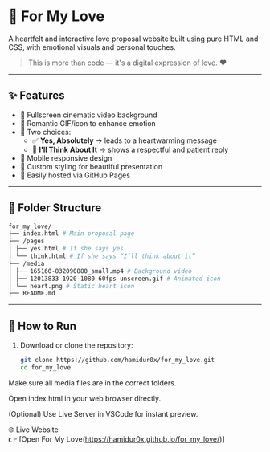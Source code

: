 # 💌 For My Love

A heartfelt and interactive love proposal website built using pure HTML and CSS, with emotional visuals and personal touches.

> This is more than code — it's a digital expression of love. ❤️

---

## ✨ Features

- 🎥 Fullscreen cinematic video background
- 💖 Romantic GIF/icon to enhance emotion
- 💬 Two choices:
  - ✅ **Yes, Absolutely** → leads to a heartwarming message
  - 💭 **I'll Think About It** → shows a respectful and patient reply
- 📱 Mobile responsive design
- 🌈 Custom styling for beautiful presentation
- 🚀 Easily hosted via GitHub Pages

---

## 📁 Folder Structure
```bash
for_my_love/
├── index.html # Main proposal page
├── /pages
│ ├── yes.html # If she says yes
│ └── think.html # If she says “I’ll think about it”
├── /media
│ ├── 165160-832090880_small.mp4 # Background video
│ ├── 12013833-1920-1080-60fps-unscreen.gif # Animated icon
│ └── heart.png # Static heart icon
├── README.md
```

---

## 🚀 How to Run

1. Download or clone the repository:
   ```bash
   git clone https://github.com/hamidur0x/for_my_love.git
   cd for_my_love
Make sure all media files are in the correct folders.

Open index.html in your web browser directly.

(Optional) Use Live Server in VSCode for instant preview.

🌐 Live Website <br>
👉 [Open For My Love(https://hamidur0x.github.io/for_my_love/)]
